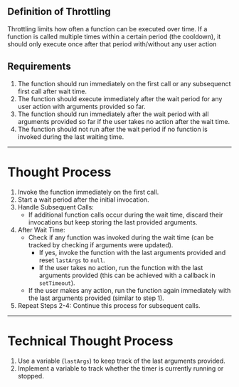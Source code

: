 ## Definition of Throttling
Throttling limits how often a function can be executed over time. If a function is called multiple times within a certain period (the cooldown), it should only execute once after that period with/without any user action



## Requirements
1. The function should run immediately on the first call or any subsequenct first call after wait time.
2. The function should execute immediately after the wait period for any user action with arguments provided so far.
3. The function should run immediately after the wait period with all arguments provided so far if the user takes no action after the wait time.
4. The function should not run after the wait period if no function is invoked during the last waiting time.

---

# Thought Process
1. Invoke the function immediately on the first call.
2. Start a wait period after the initial invocation.
3. Handle Subsequent Calls:
   - If additional function calls occur during the wait time, discard their invocations but keep storing the last provided arguments.
4. After Wait Time:
   - Check if any function was invoked during the wait time (can be tracked by checking if arguments were updated).
     - If yes, invoke the function with the last arguments provided and reset `lastArgs` to `null`.
     - If the user takes no action, run the function with the last arguments provided (this can be achieved with a callback in `setTimeout`).
   - If the user makes any action, run the function again immediately with the last arguments provided (similar to step 1).
5. Repeat Steps 2-4: Continue this process for subsequent calls.

---

# Technical Thought Process
1. Use a variable (`lastArgs`) to keep track of the last arguments provided.
2. Implement a variable to track whether the timer is currently running or stopped.
